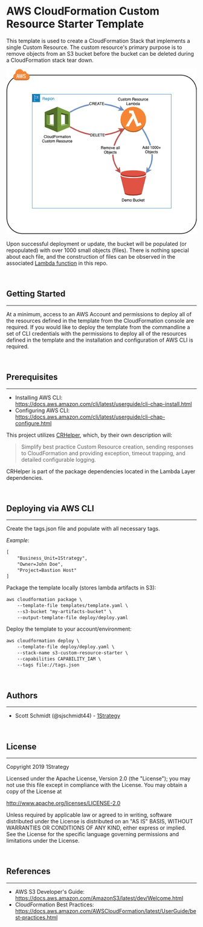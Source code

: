 # AWS CloudFormation Custom Resource Starter Template

This template is used to create a CloudFormation Stack that implements a single Custom Resource.
The custom resource's primary purpose is to remove objects from an S3 bucket before the bucket can be deleted during a CloudFormation stack tear down.


![](./assets/delete_objects.png)

Upon successful deployment or update, the bucket will be populated (or repopulated) with over 1000 small objects (files).
There is nothing special about each file, and the construction of files can be observed in the associated [Lambda function](./templates/functions/empty_bucket/empty_bucket.py) in this repo.

<br />

## Getting Started
---
At a minimum, access to an AWS Account and permissions to deploy all of the resources defined in the template from the CloudFormation console are required.  If you would like to deploy the template from the commandline a set of CLI credentials with the permissions to deploy all of the resources defined in the template and the installation and configuration of AWS CLI is required.

<br />

## Prerequisites
---
* Installing AWS CLI: https://docs.aws.amazon.com/cli/latest/userguide/cli-chap-install.html
* Configuring AWS CLI: https://docs.aws.amazon.com/cli/latest/userguide/cli-chap-configure.html

This project utilizes [CRHelper](https://pypi.org/project/crhelper/), which, by their own description will:
> Simplify best practice Custom Resource creation, sending responses to CloudFormation and providing exception, timeout trapping, and detailed configurable logging.

CRHelper is part of the package dependencies located in the Lambda Layer dependencies.

<br />

## Deploying via AWS CLI
---
Create the tags.json file and populate with all necessary tags.

*Example*:
```
[
    "Business_Unit=1Strategy",
    "Owner=John Doe",
    "Project=Bastion Host"
]
```
Package the template locally (stores lambda artifacts in S3):
```
aws cloudformation package \
    --template-file templates/template.yaml \
    --s3-bucket "my-artifacts-bucket" \
    --output-template-file deploy/deploy.yaml
```

Deploy the template to your account/environment:
```
aws cloudformation deploy \
    --template-file deploy/deploy.yaml \
    --stack-name s3-custom-resource-starter \
    --capabilities CAPABILITY_IAM \
    --tags file://tags.json
```

<br />

## Authors
---
* Scott Schmidt (@sjschmidt44) - [1Strategy](https://www.1strategy.com)

<br />

## License
---
Copyright 2019 1Strategy

Licensed under the Apache License, Version 2.0 (the "License"); you may not use this file except in compliance with the License. You may obtain a copy of the License at

http://www.apache.org/licenses/LICENSE-2.0

Unless required by applicable law or agreed to in writing, software distributed under the License is distributed on an "AS IS" BASIS, WITHOUT WARRANTIES OR CONDITIONS OF ANY KIND, either express or implied. See the License for the specific language governing permissions and limitations under the License.

<br />

## References
---
* AWS S3 Developer's Guide: https://docs.aws.amazon.com/AmazonS3/latest/dev/Welcome.html
* CloudFormation Best Practices: https://docs.aws.amazon.com/AWSCloudFormation/latest/UserGuide/best-practices.html
